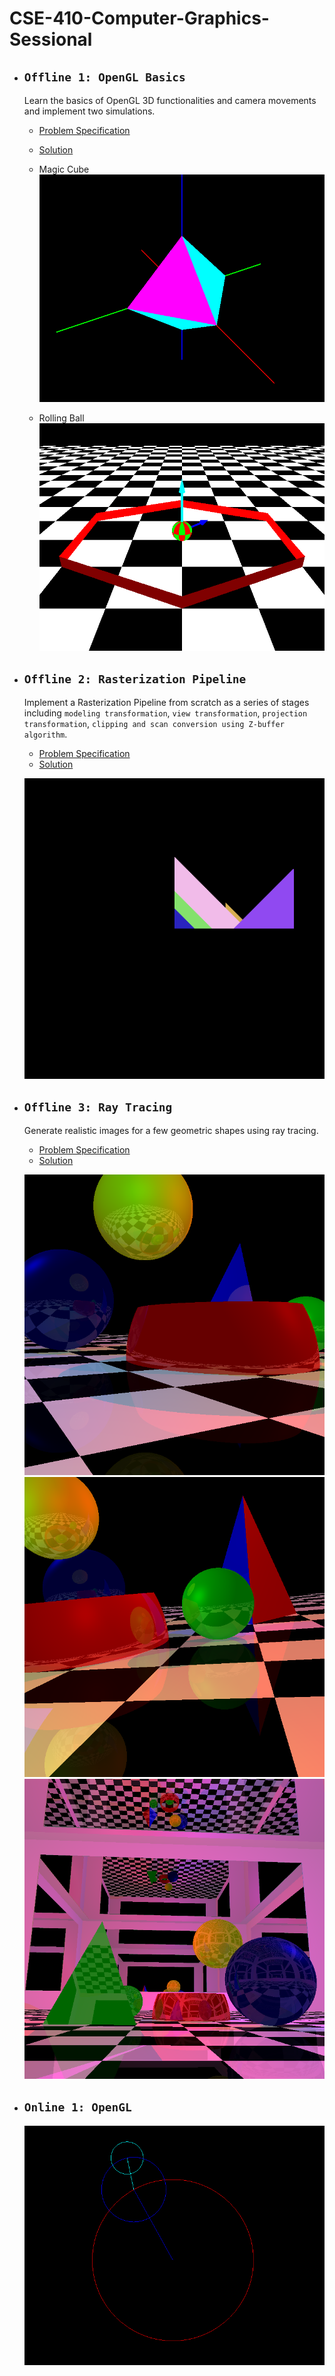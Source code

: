 # CSE-410-Computer-Graphics-Sessional


- ## **`Offline 1: OpenGL Basics`**
  Learn the basics of OpenGL 3D functionalities and camera movements and implement two simulations.

    - [Problem Specification](Offline-1-OpenGL/spec/CSE410_opengl.pdf)
    - [Solution](Offline-1-OpenGL/src)


    - Magic Cube
    ![Magic Cube](screen_captures/offline1-1.gif)

    - Rolling Ball
    ![Rolling Ball](screen_captures/offline1-2.gif)
    

- ## **`Offline 2: Rasterization Pipeline`**
  Implement a Rasterization Pipeline from scratch as a series of stages including `modeling transformation`, `view transformation`, `projection transformation`, `clipping and scan conversion using Z-buffer algorithm`.

    - [Problem Specification](<Offline-2-Rasterization/Spec/Offline 2 Specifications.pdf>)
    - [Solution](Offline-2-Rasterization/src)

    ![Rasterization Pipeline](screen_captures/offline2-1.bmp)
    

- ## **`Offline 3: Ray Tracing`**
    Generate realistic images for a few geometric shapes using ray tracing.

    - [Problem Specification](<Offline-3-Ray-Tracing/spec/CSE 410 Offline 3 Specs.pdf>)
    - [Solution](Offline-3-Ray-Tracing/src)


    ![Ray Tracing](screen_captures/offline3-1.bmp)
    ![Ray Tracing](screen_captures/offline3-2.bmp)
    ![Ray Tracing](screen_captures/offline3-3.bmp)

- ## **`Online 1: OpenGL`**
     ![Circles](screen_captures/online1-1.gif)